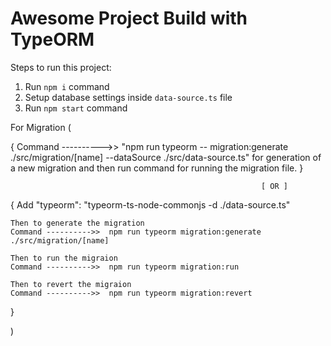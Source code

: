 # Awesome Project Build with TypeORM

Steps to run this project:

1. Run `npm i` command
2. Setup database settings inside `data-source.ts` file
3. Run `npm start` command

For Migration 
( 
    
  {
    Command ---------->> "npm run typeorm -- migration:generate ./src/migration/[name] --dataSource ./src/data-source.ts" 
    for generation of a new migration and then run command for running the migration file.
  }
                                                            
                                                            [ OR ]

  {
    Add "typeorm": "typeorm-ts-node-commonjs -d ./data-source.ts"
    
    Then to generate the migration 
    Command ---------->>  npm run typeorm migration:generate ./src/migration/[name]

    Then to run the migraion 
    Command ---------->>  npm run typeorm migration:run

    Then to revert the migraion
    Command ---------->>  npm run typeorm migration:revert
  }

) 
